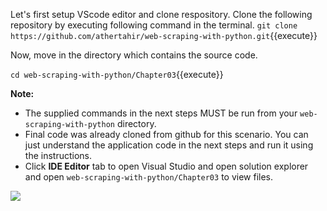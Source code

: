 Let's first setup VScode editor and clone respository. Clone the following repository by executing following command in the terminal.
`git clone https://github.com/athertahir/web-scraping-with-python.git`{{execute}}

Now, move in the directory which contains the source code.

`cd web-scraping-with-python/Chapter03`{{execute}}


**Note:**
- The supplied commands in the next steps MUST be run from your `web-scraping-with-python` directory. 
- Final code was already cloned from github for this scenario. You can just understand the application code in the next steps and run it using the instructions.
- Click **IDE Editor** tab to open Visual Studio and open solution explorer and open `web-scraping-with-python/Chapter03` to view files.

![](https://github.com/fenago/katacoda-scenarios/raw/master/web-scraping-with-python/1.JPG)


